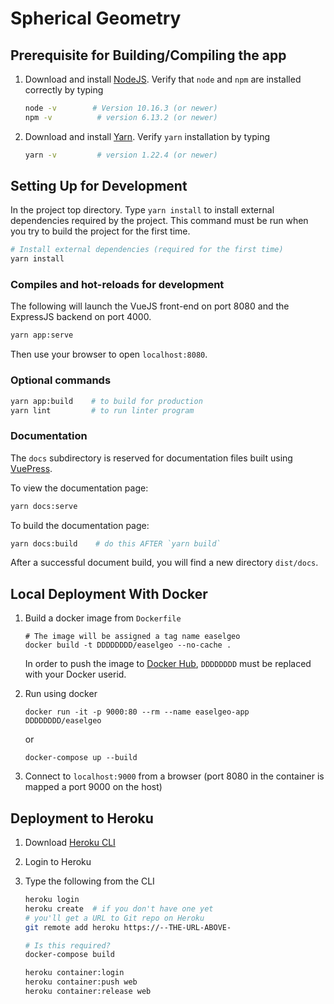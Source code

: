 # Spherical Geometry

## Prerequisite for Building/Compiling the app

1. Download and install [NodeJS](https://nodejs.org/en/download/). Verify that `node` and `npm` are installed correctly by typing

   ```bash
   node -v        # Version 10.16.3 (or newer)
   npm -v          # version 6.13.2 (or newer)
   ```

2. Download and install [Yarn](https://classic.yarnpkg.com/en/docs/install#mac-stable). Verify `yarn` installation by typing

   ```bash
   yarn -v         # version 1.22.4 (or newer)
   ```

## Setting Up for Development

In the project top directory. Type `yarn install` to install external dependencies required by the project. This command must be run when you try to build the project for the first time.

```bash
# Install external dependencies (required for the first time)
yarn install
```

### Compiles and hot-reloads for development

The following will launch the VueJS front-end on port 8080 and the ExpressJS backend on port 4000.

```bash
yarn app:serve
```

Then use your browser to open `localhost:8080`.

### Optional commands

```bash
yarn app:build    # to build for production
yarn lint         # to run linter program
```

### Documentation

The `docs` subdirectory is reserved for documentation files built using [VuePress](https://vuepress.vuejs.org/).

To view the documentation page:

```bash
yarn docs:serve
```

To build the documentation page:

```bash
yarn docs:build    # do this AFTER `yarn build`
```

After a successful document build, you will find a new directory `dist/docs`.


## Local Deployment With Docker

1. Build a docker image from `Dockerfile`

   ```
   # The image will be assigned a tag name easelgeo
   docker build -t DDDDDDDD/easelgeo --no-cache .
   ```

   In order to push the image to [Docker Hub](`docker.io`), `DDDDDDDD` must be replaced with your Docker userid.


2. Run using docker

   ```
   docker run -it -p 9000:80 --rm --name easelgeo-app DDDDDDDD/easelgeo
   ```
   or

   ```
   docker-compose up --build
   ```

3. Connect to `localhost:9000` from a browser (port 8080 in the container is mapped a port 9000 on the host)

## Deployment to Heroku

1. Download [Heroku CLI](https://devcenter.heroku.com/articles/heroku-cli#install-the-heroku-cli)
2. Login to Heroku
3. Type the following from the CLI

   ```bash
   heroku login
   heroku create  # if you don't have one yet
   # you'll get a URL to Git repo on Heroku
   git remote add heroku https://--THE-URL-ABOVE-

   # Is this required?
   docker-compose build

   heroku container:login
   heroku container:push web
   heroku container:release web
   ```